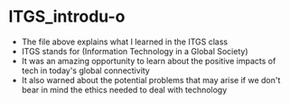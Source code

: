 # ITGS_introdu-o
+ The file above explains what I learned in the ITGS class
+ ITGS stands for (Information Technology in a Global Society)
+ It was an amazing opportunity to learn about the positive impacts of tech in today's global connectivity
+ It also warned about the potential problems that may arise if we don't bear in mind the ethics needed to deal with technology

